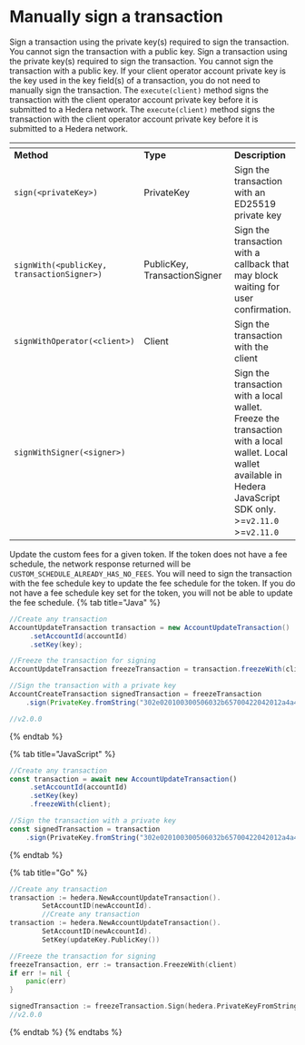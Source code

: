 # Manually sign a transaction

Sign a transaction using the private key(s) required to sign the transaction. You cannot sign the transaction with a public key. Sign a transaction using the private key(s) required to sign the transaction. You cannot sign the transaction with a public key. If your client operator account private key is the key used in the key field(s) of a transaction, you do not need to manually sign the transaction. The `execute(client)` method signs the transaction with the client operator account private key before it is submitted to a Hedera network. The `execute(client)` method signs the transaction with the client operator account private key before it is submitted to a Hedera network.

<table data-header-hidden><thead><tr><th></th><th width="179.33333333333331"></th><th></th></tr></thead><tbody><tr><td><strong>Method</strong></td><td><strong>Type</strong></td><td><strong>Description</strong></td></tr><tr><td><code>sign(&#x3C;privateKey>)</code></td><td>PrivateKey</td><td>Sign the transaction with an ED25519 private key</td></tr><tr><td><code>signWith(&#x3C;publicKey, transactionSigner>)</code></td><td>PublicKey, TransactionSigner</td><td>Sign the transaction with a callback that may block waiting for user confirmation.</td></tr><tr><td><code>signWithOperator(&#x3C;client>)</code></td><td>Client</td><td>Sign the transaction with the client</td></tr><tr><td><code>signWithSigner(&#x3C;signer>)</code></td><td></td><td>Sign the transaction with a local wallet. Freeze the transaction with a local wallet. Local wallet available in Hedera JavaScript SDK only. >=<code>v2.11.0</code> >=<code>v2.11.0</code></td></tr></tbody></table>

Update the custom fees for a given token. If the token does not have a fee schedule, the network response returned will be `CUSTOM_SCHEDULE_ALREADY_HAS_NO_FEES`. You will need to sign the transaction with the fee schedule key to update the fee schedule for the token. If you do not have a fee schedule key set for the token, you will not be able to update the fee schedule.
{% tab title="Java" %}
```java
//Create any transaction
AccountUpdateTransaction transaction = new AccountUpdateTransaction()
     .setAccountId(accountId)
     .setKey(key);

//Freeze the transaction for signing
AccountUpdateTransaction freezeTransaction = transaction.freezeWith(client);

//Sign the transaction with a private key
AccountCreateTransaction signedTransaction = freezeTransaction
    .sign(PrivateKey.fromString("302e020100300506032b65700422042012a4a4add3d885bd61d7ce5cff88c5ef2d510651add00a7f64cb90de3359bc5c");

//v2.0.0    
```
{% endtab %}

{% tab title="JavaScript" %}
```javascript
//Create any transaction
const transaction = await new AccountUpdateTransaction()
     .setAccountId(accountId)
     .setKey(key)
     .freezeWith(client);

//Sign the transaction with a private key
const signedTransaction = transaction
    .sign(PrivateKey.fromString("302e020100300506032b65700422042012a4a4add3d885bd61d7ce5cff88c5ef2d510651add00a7f64cb90de3359bc5c");
```
{% endtab %}

{% tab title="Go" %}
```go
//Create any transaction
transaction := hedera.NewAccountUpdateTransaction().
        SetAccountID(newAccountId).
        //Create any transaction
transaction := hedera.NewAccountUpdateTransaction().
        SetAccountID(newAccountId).
        SetKey(updateKey.PublicKey())

//Freeze the transaction for signing
freezeTransaction, err := transaction.FreezeWith(client)
if err != nil {
    panic(err)
}

signedTransaction := freezeTransaction.Sign(hedera.PrivateKeyFromString("302e020100300506032b65700422042012a4a4add3d885bd61d7ce5cff88c5ef2d510651add00a7f64cb90de3359bc5c"))
//v2.0.0
```
{% endtab %}
{% endtabs %}
